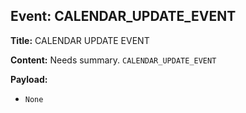 ## Event: CALENDAR_UPDATE_EVENT

**Title:** CALENDAR UPDATE EVENT

**Content:**
Needs summary.
`CALENDAR_UPDATE_EVENT`

**Payload:**
- `None`